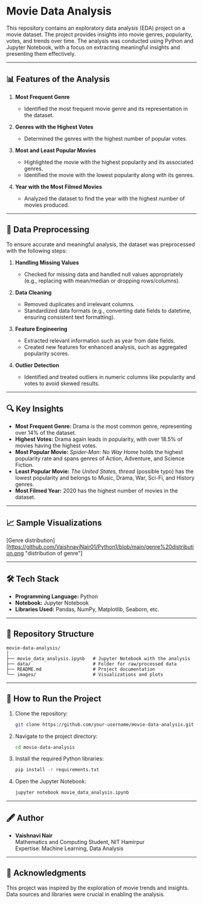 

# Movie Data Analysis

This repository contains an exploratory data analysis (EDA) project on a movie dataset. The project provides insights into movie genres, popularity, votes, and trends over time. The analysis was conducted using Python and Jupyter Notebook, with a focus on extracting meaningful insights and presenting them effectively.

---

## 📊 Features of the Analysis

1. **Most Frequent Genre**
   - Identified the most frequent movie genre and its representation in the dataset.

2. **Genres with the Highest Votes**
   - Determined the genres with the highest number of popular votes.

3. **Most and Least Popular Movies**
   - Highlighted the movie with the highest popularity and its associated genres.
   - Identified the movie with the lowest popularity along with its genres.

4. **Year with the Most Filmed Movies**
   - Analyzed the dataset to find the year with the highest number of movies produced.

---


## 🔄 Data Preprocessing

To ensure accurate and meaningful analysis, the dataset was preprocessed with the following steps:

1. **Handling Missing Values**
   - Checked for missing data and handled null values appropriately (e.g., replacing with mean/median or dropping rows/columns).

2. **Data Cleaning**
   - Removed duplicates and irrelevant columns.
   - Standardized data formats (e.g., converting date fields to datetime, ensuring consistent text formatting).

3. **Feature Engineering**
   - Extracted relevant information such as year from date fields.
   - Created new features for enhanced analysis, such as aggregated popularity scores.

4. **Outlier Detection**
   - Identified and treated outliers in numeric columns like popularity and votes to avoid skewed results.

---


## 🔍 Key Insights

- **Most Frequent Genre:** Drama is the most common genre, representing over 14% of the dataset.  
- **Highest Votes:** Drama again leads in popularity, with over 18.5% of movies having the highest votes.  
- **Most Popular Movie:** *Spider-Man: No Way Home* holds the highest popularity rate and spans genres of Action, Adventure, and Science Fiction.  
- **Least Popular Movie:** *The United States, thread* (possible typo) has the lowest popularity and belongs to Music, Drama, War, Sci-Fi, and History genres.  
- **Most Filmed Year:** 2020 has the highest number of movies in the dataset.

---

## 📈 Sample Visualizations

[Genre distribution][https://github.com/VaishnaviNair01/Python1/blob/main/genre%20distribution.png "distribution of genre"]

---

## 🛠️ Tech Stack

- **Programming Language:** Python  
- **Notebook:** Jupyter Notebook  
- **Libraries Used:** Pandas, NumPy, Matplotlib, Seaborn, etc.

---

## 📁 Repository Structure

```
movie-data-analysis/
│
├── movie_data_analysis.ipynb   # Jupyter Notebook with the analysis
├── data/                       # Folder for raw/processed data 
├── README.md                   # Project documentation
└── images/                     # Visualizations and plots 
```

---

## 🚀 How to Run the Project

1. Clone the repository:
   ```bash
   git clone https://github.com/your-username/movie-data-analysis.git
   ```
2. Navigate to the project directory:
   ```bash
   cd movie-data-analysis
   ```
3. Install the required Python libraries:
   ```bash
   pip install -r requirements.txt
   ```
4. Open the Jupyter Notebook:
   ```bash
   jupyter notebook movie_data_analysis.ipynb
   ```

---


## 🖋️ Author

- **Vaishnavi Nair**  
  Mathematics and Computing Student, NIT Hamirpur  
  Expertise: Machine Learning, Data Analysis

---

## 🌟 Acknowledgments

This project was inspired by the exploration of movie trends and insights. Data sources and libraries were crucial in enabling the analysis.


